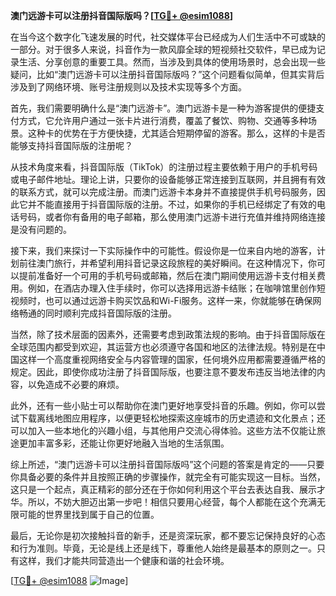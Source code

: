**澳门远游卡可以注册抖音国际版吗？[[TG💪+ @esim1088](https://t.me/s/esim1088)]**

在当今这个数字化飞速发展的时代，社交媒体平台已经成为人们生活中不可或缺的一部分。对于很多人来说，抖音作为一款风靡全球的短视频社交软件，早已成为记录生活、分享创意的重要工具。然而，当涉及到具体的使用场景时，总会出现一些疑问，比如“澳门远游卡可以注册抖音国际版吗？”这个问题看似简单，但其实背后涉及到了网络环境、账号注册规则以及技术实现等多个方面。

首先，我们需要明确什么是“澳门远游卡”。澳门远游卡是一种为游客提供的便捷支付方式，它允许用户通过一张卡片进行消费，覆盖了餐饮、购物、交通等多种场景。这种卡的优势在于方便快捷，尤其适合短期停留的游客。那么，这样的卡是否能够支持抖音国际版的注册呢？

从技术角度来看，抖音国际版（TikTok）的注册过程主要依赖于用户的手机号码或电子邮件地址。理论上讲，只要你的设备能够正常连接到互联网，并且拥有有效的联系方式，就可以完成注册。而澳门远游卡本身并不直接提供手机号码服务，因此它并不能直接用于抖音国际版的注册。不过，如果你的手机已经绑定了有效的电话号码，或者你有备用的电子邮箱，那么使用澳门远游卡进行充值并维持网络连接是没有问题的。

接下来，我们来探讨一下实际操作中的可能性。假设你是一位来自内地的游客，计划前往澳门旅行，并希望利用抖音记录这段旅程的美好瞬间。在这种情况下，你可以提前准备好一个可用的手机号码或邮箱，然后在澳门期间使用远游卡支付相关费用。例如，在酒店办理入住手续时，你可以选择用远游卡结账；在咖啡馆里创作短视频时，也可以通过远游卡购买饮品和Wi-Fi服务。这样一来，你就能够在确保网络畅通的同时顺利完成抖音国际版的注册。

当然，除了技术层面的因素外，还需要考虑到政策法规的影响。由于抖音国际版在全球范围内都受到欢迎，其运营方也必须遵守各国和地区的法律法规。特别是在中国这样一个高度重视网络安全与内容管理的国家，任何境外应用都需要遵循严格的规定。因此，即使你成功注册了抖音国际版，也要注意不要发布违反当地法律的内容，以免造成不必要的麻烦。

此外，还有一些小贴士可以帮助你在澳门更好地享受抖音的乐趣。例如，你可以尝试下载离线地图应用程序，以便更轻松地探索这座城市的历史遗迹和文化景点；还可以加入一些本地化的兴趣小组，与其他用户交流心得体验。这些方法不仅能让旅途更加丰富多彩，还能让你更好地融入当地的生活氛围。

综上所述，“澳门远游卡可以注册抖音国际版吗”这个问题的答案是肯定的——只要你具备必要的条件并且按照正确的步骤操作，就完全有可能实现这一目标。当然，这只是一个起点，真正精彩的部分还在于你如何利用这个平台去表达自我、展示才华。所以，不妨大胆迈出第一步吧！相信只要用心经营，每个人都能在这个充满无限可能的世界里找到属于自己的位置。

最后，无论你是初次接触抖音的新手，还是资深玩家，都不要忘记保持良好的心态和行为准则。毕竟，无论是线上还是线下，尊重他人始终是最基本的原则之一。只有这样，我们才能共同营造出一个健康和谐的社会环境。

[[TG💪+ @esim1088](https://t.me/s/esim1088) ![Image](https://i.postimg.cc/4NQfJmqS/Snipaste-2025-05-13-00-14-12.png)]